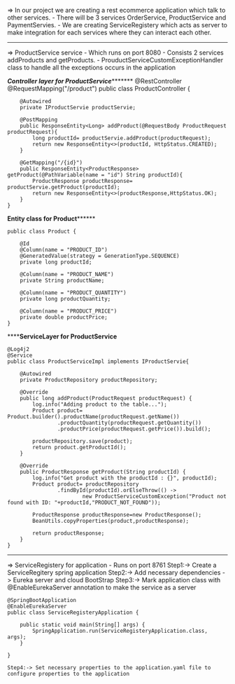 => In our project we are creating a rest ecommerce application which talk to other services.
    - There will be 3 services OrderService, ProductService and PaymentServies.
    - We are creating ServiceRegistery which acts as server to make integration for each services where they can interact each other.

********************************************************************************************
=> ProductService service
    - Which runs on port 8080
    - Consists 2 services addProducts and getProducts.
    - ProuductServiceCustomExceptionHandler class to handle all the exceptions occurs in the application


*************Controller layer for ProductService********************
    @RestController
    @RequestMapping("/product")
    public class ProductController {
    
        @Autowired
        private IProductServie productServie;
    
        @PostMapping
        public ResponseEntity<Long> addProduct(@RequestBody ProductRequest productRequest){
            long productId= productServie.addProduct(productRequest);
            return new ResponseEntity<>(productId, HttpStatus.CREATED);
        }
    
        @GetMapping("/{id}")
        public ResponseEntity<ProductResponse> getProduct(@PathVariable(name = "id") String productId){
            ProductResponse productResponse= productServie.getProduct(productId);
            return new ResponseEntity<>(productResponse,HttpStatus.OK);
        }
    }

****************************Entity class for Product**********************************

    public class Product {
    
        @Id
        @Column(name = "PRODUCT_ID")
        @GeneratedValue(strategy = GenerationType.SEQUENCE)
        private long productId;
    
        @Column(name = "PRODUCT_NAME")
        private String productName;
    
        @Column(name = "PRODUCT_QUANTITY")
        private long productQuantity;
    
        @Column(name = "PRODUCT_PRICE")
        private double productPrice;
    }

******************************ServiceLayer for ProductService**************************

    @Log4j2
    @Service
    public class ProductServiceImpl implements IProductServie{
    
        @Autowired
        private ProductRepository productRepository;
    
        @Override
        public long addProduct(ProductRequest productRequest) {
            log.info("Adding product to the table...");
            Product product= Product.builder().productName(productRequest.getName())
                    .productQuantity(productRequest.getQuantity())
                    .productPrice(productRequest.getPrice()).build();
    
            productRepository.save(product);
            return product.getProductId();
        }
    
        @Override
        public ProductResponse getProduct(String productId) {
            log.info("Get product with the productId : {}", productId);
            Product product= productRepository
                    .findById(productId).orElseThrow(() ->
                            new ProductServiceCustomException("Product not found with ID: "+productId,"PRODUCT_NOT_FOUND"));
    
            ProductResponse productResponse=new ProductResponse();
            BeanUtils.copyProperties(product,productResponse);
    
            return productResponse;
        }
    }

******************************************************************************************************
=> ServiceRegistery for application
    - Runs on port 8761
    Step1:-> Create a ServiceRegitery spring application
    Step2:-> Add necessary dependencies -> Eureka server and cloud BootStrap
    Step3:-> Mark application class with @EnableEurekaServer annotation to make the service as a server

    @SpringBootApplication
    @EnableEurekaServer
    public class ServiceRegisteryApplication {

    	public static void main(String[] args) {
    		SpringApplication.run(ServiceRegisteryApplication.class, args);
    	}

    }

    Step4:-> Set necessary properties to the application.yaml file to configure properties to the application

